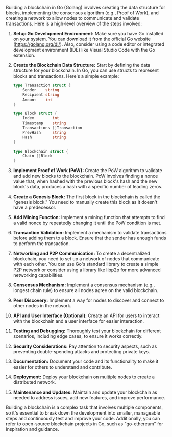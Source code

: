 Building a blockchain in Go (Golang) involves creating the data structure for blocks, implementing the consensus algorithm (e.g., Proof of Work), and creating a network to allow nodes to communicate and validate transactions. Here is a high-level overview of the steps involved:

1. **Setup Go Development Environment:**
   Make sure you have Go installed on your system. You can download it from the official Go website (https://golang.org/dl/). Also, consider using a code editor or integrated development environment (IDE) like Visual Studio Code with the Go extension.

2. **Create the Blockchain Data Structure:**
   Start by defining the data structure for your blockchain. In Go, you can use structs to represent blocks and transactions. Here's a simple example:

   ```go
   type Transaction struct {
       Sender    string
       Recipient string
       Amount    int
   }

   type Block struct {
       Index        int
       Timestamp    string
       Transactions []Transaction
       PrevHash     string
       Hash         string
   }

   type Blockchain struct {
       Chain []Block
   }
   ```

3. **Implement Proof of Work (PoW):**
   Create the PoW algorithm to validate and add new blocks to the blockchain. PoW involves finding a nonce value that, when hashed with the previous block's hash and the new block's data, produces a hash with a specific number of leading zeros.

4. **Create a Genesis Block:**
   The first block in the blockchain is called the "genesis block." You need to manually create this block as it doesn't have a predecessor.

5. **Add Mining Function:**
   Implement a mining function that attempts to find a valid nonce by repeatedly changing it until the PoW condition is met.

6. **Transaction Validation:**
   Implement a mechanism to validate transactions before adding them to a block. Ensure that the sender has enough funds to perform the transaction.

7. **Networking and P2P Communication:**
   To create a decentralized blockchain, you need to set up a network of nodes that communicate with each other. You can use Go's standard library to create a simple P2P network or consider using a library like libp2p for more advanced networking capabilities.

8. **Consensus Mechanism:**
   Implement a consensus mechanism (e.g., longest chain rule) to ensure all nodes agree on the valid blockchain.

9. **Peer Discovery:**
   Implement a way for nodes to discover and connect to other nodes in the network.

10. **API and User Interface (Optional):**
    Create an API for users to interact with the blockchain and a user interface for easier interaction.

11. **Testing and Debugging:**
    Thoroughly test your blockchain for different scenarios, including edge cases, to ensure it works correctly.

12. **Security Considerations:**
    Pay attention to security aspects, such as preventing double-spending attacks and protecting private keys.

13. **Documentation:**
    Document your code and its functionality to make it easier for others to understand and contribute.

14. **Deployment:**
    Deploy your blockchain on multiple nodes to create a distributed network.

15. **Maintenance and Updates:**
    Maintain and update your blockchain as needed to address issues, add new features, and improve performance.

Building a blockchain is a complex task that involves multiple components, so it's essential to break down the development into smaller, manageable steps and continuously test and improve your code. Additionally, you can refer to open-source blockchain projects in Go, such as "go-ethereum" for inspiration and guidance.
